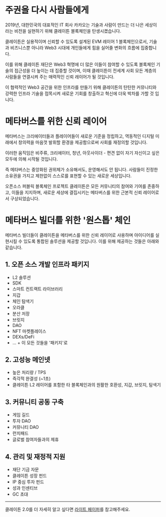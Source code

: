 # 주권을 다시 사람들에게<a id="klaytn2"></a>

2019년, 대한민국의 대표적인 IT 회사 카카오는 기술과 사람이 만드는 더 나은 세상이라는 비전을 실현하기 위해 클레이튼 블록체인을 탄생시켰습니다.

클레이튼은 실용적이며 신뢰할 수 있도록 설계된 EVM 레이어 1 블록체인으로서, 기술과 비즈니스뿐 아니라 Web3 시대에 개인들에게 힘을 실어줄 변화의 흐름에 집중합니다.

이를 위해 클레이튼 재단은 Web3 혁명에 더 많은 이들이 참여할 수 있도록 블록체인 기술의 접근성을 더 높이는 데 집중할 것이며, 이때 클레이튼이 전세계 사회 모든 계층의 사람들을 연결시켜 주는 매력적인 신뢰 레이어가 될 것입니다.

이 협력적인 Web3 공간을 위한 인프라를 만들기 위해 클레이튼의 탄탄한 커뮤니티와 강력한 인프라 기술을 접목시켜 새로운 기회를 창출하고 혁신에 더욱 박차를 가할 것 입니다.

# 메타버스를 위한 신뢰 레이어<a id="trustlayer"></a>

메타버스는 크리에이터들과 플레이어들이 새로운 기준을 정립하고, 역동적인 디지털 미래에서 창의력을 마음껏 발휘할 환경을 제공함으로써 사회를 재정의할 것입니다.

이러한 움직임은 비주류, 크리에이터, 청년, 아웃사이더 - 편견 없이 자기 자신이고 싶은 모두에 의해 시작될 것입니다.

즉 메타버스는 중앙화된 권위체가 소유해서도, 운영해서도 안 됩니다. 사람들이 진정한 소유권을 가지고 제한없이 스스로를 표현할 수 있는 새로운 세상입니다.

오픈소스 퍼블릭 블록체인 프로젝트 클레이튼은 모든 커뮤니티의 참여와 기여를 존중하고, 이들을 지지하며, 새로운 세상에 결집시키는 메타버스를 위한 근본적 신뢰 레이어로서 구상되었습니다.

# 메타버스 빌더를 위한 '원스톱' 체인<a id="one-stop-chain-for-metaverse-builders"></a>

메타버스 빌더들이 클레이튼을 메타버스를 위한 신뢰 레이어로 사용하며 아이디어를 실현시킬 수 있도록 통합된 솔루션을 제공할 것입니다. 이를 위해 제공하는 것들은 아래와 같습니다.

## 1. 오픈 소스 개발 인프라 패키지 <a id="open-source-dev-infra-package"></a>
- L2 솔루션
- SDK
- 스마트 컨트랙트 라이브러리
- 지갑
- 체인 탐색기
- 오라클
- 분산 저장
- 브릿지
- DAO
- NFT 마켓플레이스
- DEXs/DeFi
- ... + 이 모든 것들을 '패키지'로

## 2. 고성능 메인넷 <a id="high-performing-mainnet"></a>
- 높은 처리량 / TPS
- 즉각적 완결성 (~1초)
- 클레이튼 L2 레이어를 포함한 타 블록체인과의 원활한 호환성, 지갑, 브릿지, 탐색기

## 3. 커뮤니티 공동 구축 <a id="community-co-building"></a>
- 게임 길드
- 투자 DAO
- 커뮤니티 DAO
- 런치패드
- 글로벌 참여자들과의 제휴

## 4. 관리 및 재정적 지원 <a id="management-and-financial-support"></a>
- 재단 기금 자문
- 클레이튼 성장 펀드
- IP 중심 투자 펀드
- 성과 인센티브
- GC 초대

---

클레이튼 2.0를 더 자세히 알고 싶다면 [라이트 페이퍼](https://klaytn.foundation/wp-content/uploads/2022/01/Klaytn-2.0_Light-Paper-20220128.pdf)를 참고해주세요.

